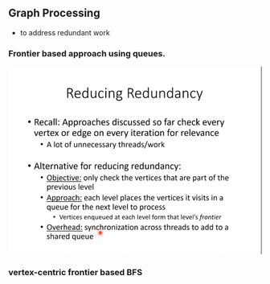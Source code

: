 ## Graph Processing
- to address redundant work
### Frontier based approach using queues.

![alt text](redredun.png)

### vertex-centric frontier based BFS 
